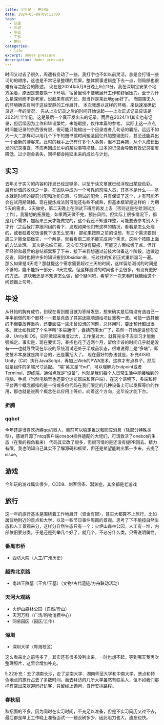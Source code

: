 ```yaml
---
title: 半年记 - 先行版
date: 2024-05-09T09:11:00
tags:
  - 记录
  - 年记
  - 毕业
  - 工作
  - 旅行
categories:
  - life
excerpt: Under pressure
description: Under pressure
---
```

时间又过去了很久，周遭有变动了一些，我打字也不如以前灵活，总是会打错一些词句的顺序，这也是不常记录整理的后果。整体叙事逻辑差下去一点，则局部也很难有与之配合的陈述。
现在是2024年5月9日晚上9点11分，我在深圳宝安某个地方呆着，原因是想要换一下环境，宿舍里也不便我展开工作和舒展压力。至于为什么是深圳而不是老家，说起来有些冗长，就当作是来此地gap好了。
而周围无人的环境确实有利于这些安静的工作展开。
本次我想以这样的环境，来快速准确记录这一年的情况，
先从上次记录之后的时间开始说起——上次正式记录应该是2023年半年记，这是最后一个真正发出去的记录。而后在2024/1/1其实也有记录，但后续因为工作和毕设繁忙，未能暇接，仅作本篇的参考。
实际上这一点点时间能记录的东西很有限，很可能只能输出一个目录或者几句话的囊括，远远不如大一大二那样可以用几个下午的图书馆时间塑造回忆外加整理图片，甚至还能弄出一个全新的博客来。此时的我手上仍有许多个人事务，但不宜再拖，从个人成长出发的记录事宜，不应再因成长中的某些事项拖延。过多的记录会导致有效记录密度降低，过少则会丢失，同样都会拖延未来的成长与计划。

## 实习
去年关于实习的内容和抒发已经足够多，以至于读文章就已经浮现出某些色彩。
最有价值的收获之一是，在团队中成为一个可靠的前端人员，其基本是什么——基本就是时间的提前分配和功能自测、与测试的配合；只有保证了这个，才有可能不会在试用期筛掉。现在提炼成法则可能还有些不成熟，但基本框架是这样的：为期5天的需求，2天做完，第二天晚上在测试下班后再发上去（否则这是在给测试加工作）。我猜想的拓展是，如果两天做不完，预告风险。但实际上很多情况下，都是几个需求，加起来三天才能做完的，这个我还不知道咋整，可能要去参考别人下才行（之后我打算跟同组的看下，发现如果他们有这样的情况，看看是怎么处理的，或者趁着吃饭请教下该怎么安排）
那如果按照之前的设想，有三个需求要到周三才能全部做完，一个解是，就看看周二能不能完成两个需求，这两个按照上面的方法处理。
其次是总结汇报。这次实习没有周报，可能这方面松懈了点。但好歹经验和最后的总结都累积了下来，接下来我想通过前技术储备这个阶段，边做边反省，同时也把许多的知识搬到Obsidian来，把过往的知识正式重新温习一遍。
那么如果是4天呢？那就提这个需求需要超过三天的时间，这样留给测试的时间是不够的，能不能拆一部分，3天完成。但这样测试的时间也不会很多，有没有更好的方法。
这块我还是不知道怎么做，留个疑问吧，希望下一次来看时我能给这个问题画上句号。

## 毕设
从开始的胸有成竹，到现在看到题目就为答辩发愁，想来确实是后悔没有选自己一年半前做的那个题材——要是真选了其实还能顺道给项目重构一波。可惜一选其他的不但要放弃重构，还要面临一些未曾设想的问题，总体用时，要比预计超出很多。就比如我起了个名字叫“多端通信”，囊括范围太广了，虽然一开始是设想有安卓、Unity和iOS，实际做起来难度过大，工作量过大，就算完全不去实习才能勉强搞定。事实是，现在要实习，春招也花了近两个月，留给毕设的时间几乎就是没有——也就导致现在毕设的系统测试还处于半成品状态，很难说得上是“多端”。即使技术本身就是跨平台的，还是囊括大了。
现在最好的办法就是，补充iOS和Unity（C#）执行JavaScript，再加上Web的PWA技术，这样才有点样子。然后就是组件的多端尺寸适配。
	“端”英文是“End”，可以理解为Endpoint或者Terminal，即终端，通俗点就是“设备”，也就是我们每个人日常生活中能接触到的电脑、手机（当然电脑里也还要分浏览器端和客户端），在这个语境下，多端和跨平台两个概念都指的是一份或多份代码在我们限定的几种设备上可以发挥等价的作用，那也就是说两个概念在此应用上等价。向着这个方向，这毕设才能下台。

### 折腾

### qqbot
今年还是很喜欢折腾qq机器人，目前可以稳定推送和回应消息（除部分特殊类型），感谢开源了ntqq客户端onebot插件适配的大佬们，可谓救活了onebot的生态（在我的视角看来）
代码其实改了很多，但很可惜的是还没有提PR回去。精力有限，我也明知自己其实不了解源码和框架，但还是希望能跨出第一步来，去提了issue。

## 游戏
今年玩的游戏属实很少，COD9、刺客信条、潜渊症，其余都是老游戏

## 旅行
这一年的旅行基本是围绕着工作地展开（资金有限），其实大都算不上旅行，比如居住地附近的景点和大学，以及一些节日事件周围的景观。思考了下不能按自然生态和人工景观来分，这样分自然生态只有一个：火炉山森林公园。人工有一堆，内部依旧要分类。于是还是列举几个好了，就几个，不必分什么类，只需说明属性。
### 番禺市桥
- 西坊大院（人工/广州历史）
### 越秀北京路
- 南越王陵墓（王宫/王墓）（文物/古代遗迹/方舟联动活动）
### 天河大观路
- 火炉山森林公园（自然/登山）
- 天河万科（广场/购物消费中心）
- 网易园区（园区/工作）
### 深圳
- 深圳大学（粤海校区）

这么看来比之前宅多了，其实还有很多没列出来，一时也想不起。等到哪天我再次整理照片，这里会增加补充。

5.22补充：去了湖南长沙，走了湖南大学、湖南师范大学和中南大学。景点和特色地点的旅行占去了多数时间，而去拜访的几所大学虽然有联系人，但不如我们那样有空出来欢迎同好访客，只留线上询问，自行安排路程。
### 春秋招
秋招面的不多，因为同时在实习时间，不充足以准备，但是不实习简历又过不去，最后都是早上工作晚上准备面试——题没刷多少，因此阻力也大，遗忘也快。

